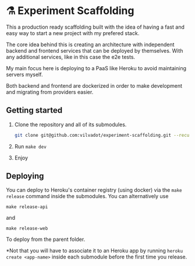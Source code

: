 # ⚗️ Experiment Scaffolding

This a production ready scaffolding built with the idea of having a fast and easy way to start a new project with my prefered stack.

The core idea behind this is creating an architecture with independent backend and frontend services that can be deployed by themselves. With any additional services, like in this case the e2e tests.

My main focus here is deploying to a PaaS like Heroku to avoid maintaining servers myself.

Both backend and frontend are dockerized in order to make development and migrating from providers easier.

## Getting started

1. Clone the repository and all of its submodules.

    ```sh
    git clone git@github.com:vilvadot/experiment-scaffolding.git --recursive
    ```

2. Run `make dev`
3. Enjoy

## Deploying

You can deploy to Heroku's container registry (using docker) via the `make release` command inside the submodules. You can alternatively use 

```
make release-api
```

and 

```
make release-web
```

To deploy from the parent folder.

*Not that you will have to associate it to an Heroku app by running `heroku create <app-name>` inside each submodule before the first time you release.